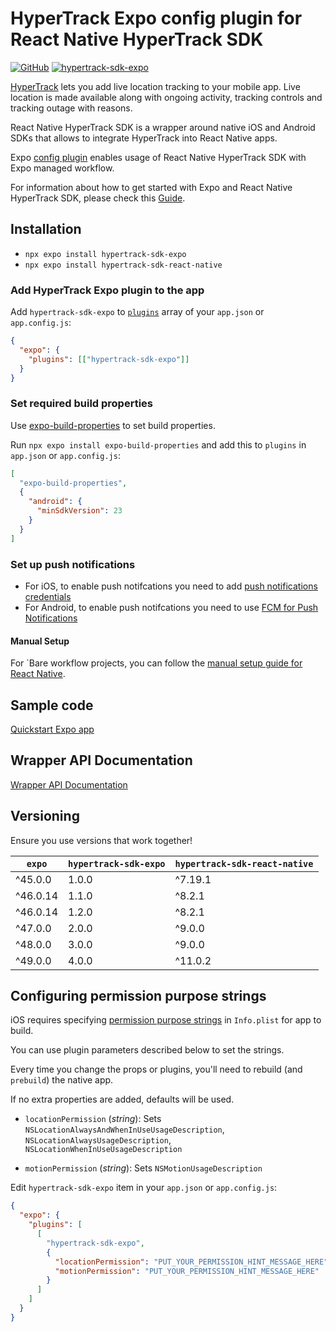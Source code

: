 # HyperTrack Expo config plugin for React Native HyperTrack SDK

[![GitHub](https://img.shields.io/github/license/hypertrack/sdk-expo?color=orange)](./LICENSE)
[![hypertrack-sdk-expo](https://img.shields.io/npm/v/hypertrack-sdk-expo?label=version)](https://www.npmjs.com/package/hypertrack-sdk-expo)

[HyperTrack](https://www.hypertrack.com) lets you add live location tracking to your mobile app. Live location is made available along with ongoing activity, tracking controls and tracking outage with reasons.

React Native HyperTrack SDK is a wrapper around native iOS and Android SDKs that allows to integrate HyperTrack into React Native apps.

Expo [config plugin](https://docs.expo.io/guides/config-plugins/) enables usage of React Native HyperTrack SDK with Expo managed workflow.

For information about how to get started with Expo and React Native HyperTrack SDK, please check this [Guide](https://www.hypertrack.com/docs/install-sdk-expo).

## Installation

- `npx expo install hypertrack-sdk-expo`
- `npx expo install hypertrack-sdk-react-native`

### Add HyperTrack Expo plugin to the app

Add `hypertrack-sdk-expo` to [`plugins`](https://docs.expo.io/versions/latest/config/app/#plugins) array of your `app.json` or `app.config.js`:

```json
{
  "expo": {
    "plugins": [["hypertrack-sdk-expo"]]
  }
}
```

### Set required build properties

Use [expo-build-properties](https://docs.expo.dev/versions/latest/sdk/build-properties/) to set build properties.

Run `npx expo install expo-build-properties` and add this to `plugins` in `app.json` or `app.config.js`:

```json
[
  "expo-build-properties",
  {
    "android": {
      "minSdkVersion": 23
    }
  }
]
```

### Set up push notifications

- For iOS, to enable push notifcations you need to add [push notifications credentials](https://docs.expo.dev/app-signing/managed-credentials/#ios)
- For Android, to enable push notifcations you need to use [FCM for Push Notifications](https://docs.expo.dev/push-notifications/using-fcm/)

#### Manual Setup

For `Bare workflow projects, you can follow the [manual setup guide for React Native](https://hypertrack.com/docs/install-sdk-react-native/#set-up-silent-push-notifications).

## Sample code

[Quickstart Expo app](https://github.com/hypertrack/quickstart-expo)

## Wrapper API Documentation

[Wrapper API Documentation](https://hypertrack.github.io/sdk-react-native/)

## Versioning

Ensure you use versions that work together!

| `expo`   | `hypertrack-sdk-expo` | `hypertrack-sdk-react-native` |
| -------- | --------------------- | ----------------------------- |
| ^45.0.0  | 1.0.0                 | ^7.19.1                       |
| ^46.0.14 | 1.1.0                 | ^8.2.1                        |
| ^46.0.14 | 1.2.0                 | ^8.2.1                        |
| ^47.0.0  | 2.0.0                 | ^9.0.0                        |
| ^48.0.0  | 3.0.0                 | ^9.0.0                        |
| ^49.0.0  | 4.0.0                 | ^11.0.2                       |

## Configuring permission purpose strings

iOS requires specifying [permission purpose strings](https://hypertrack.com/docs/install-sdk-ios/#add-location-and-motion-purpose-strings) in `Info.plist` for app to build.

You can use plugin parameters described below to set the strings.

Every time you change the props or plugins, you'll need to rebuild (and `prebuild`) the native app.

If no extra properties are added, defaults will be used.

- `locationPermission` (_string_): Sets `NSLocationAlwaysAndWhenInUseUsageDescription`, `NSLocationAlwaysUsageDescription`, `NSLocationWhenInUseUsageDescription`

- `motionPermission` (_string_): Sets `NSMotionUsageDescription`

Edit `hypertrack-sdk-expo` item in your `app.json` or `app.config.js`:

```json
{
  "expo": {
    "plugins": [
      [
        "hypertrack-sdk-expo",
        {
          "locationPermission": "PUT_YOUR_PERMISSION_HINT_MESSAGE_HERE",
          "motionPermission": "PUT_YOUR_PERMISSION_HINT_MESSAGE_HERE"
        }
      ]
    ]
  }
}
```
